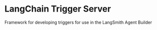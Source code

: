 # LangChain Trigger Server

Framework for developing triggers for use in the LangSmith Agent Builder